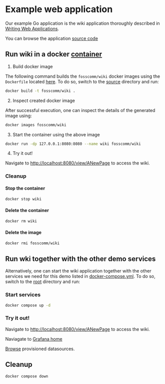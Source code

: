 # Example web application

Our example Go application is the wiki application thoroughly described in [Writing Web Applications](https://go.dev/doc/articles/wiki).

You can browse the application [source code](../source/wiki.go)

## Run wiki in a docker [container](https://www.docker.com/resources/what-container/)

1. Build docker image

The following command builds the `fosscomm/wiki` docker images using the `Dockerfile` located [here](./Dockerfile). To do so, switch to the [source](../source) directory and run:

```bash
docker build -t fosscomm/wiki .
```

2. Inspect created docker image

After successful execution, one can inspect the details of the generated image using:

```bash
docker images fosscomm/wiki 
```

3. Start the container using the above image

```bash
docker run -dp 127.0.0.1:8080:8080 --name wiki fosscomm/wiki
```

4. Try it out!

Navigate to [http://localhost:8080/view/ANewPage](http://localhost:8080/view/ANewPage) to access the wiki.

### Cleanup

#### Stop the container
```bash
docker stop wiki
```

#### Delete the container

```bash
docker rm wiki
```

#### Delete the image

```bash
docker rmi fosscomm/wiki
```

## Run wki together with the other demo services

Alternatively, one can start the wiki application together with the other services we need for this demo listed in [docker-compose.yml](../docker-compose.yml). To do so, switch to the [root](../) directory and run:

### Start services

```bash
docker compose up -d
```

### Try it out!

Navigate to [http://localhost:8080/view/ANewPage](http://localhost:8080/view/ANewPage) to access the wiki.

Naviagate to [Grafana home](http://localhost:3000)

[Browse](http://localhost:3000/connections/datasources) provisioned datasources.

## Cleanup

```bash
docker compose down
```